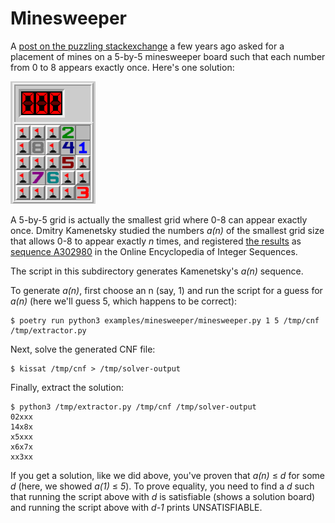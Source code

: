 Minesweeper
===========

A [post on the puzzling stackexchange](https://puzzling.stackexchange.com/questions/89158/all-numbers-in-a-5x5-minesweeper-grid) a few years ago
asked for a placement of mines on a 5-by-5 minesweeper board such that each number from 0 to 8 appears exactly once. Here's one solution:

![](5-by-5-solution.png)

A 5-by-5 grid is actually the smallest grid where 0-8 can appear exactly once. Dmitry Kamenetsky studied the numbers _a(n)_ of the smallest grid
size that allows 0-8 to appear exactly _n_ times, and registered [the results](https://oeis.org/A302980/a302980.txt) as [sequence A302980](https://oeis.org/A302980)
in the Online Encyclopedia of Integer Sequences.

The script in this subdirectory generates Kamenetsky's _a(n)_ sequence.

To generate _a(n)_, first choose an n (say, 1) and run the script for a guess for _a(n)_ (here we'll guess 5, which happens to be correct):

```
$ poetry run python3 examples/minesweeper/minesweeper.py 1 5 /tmp/cnf /tmp/extractor.py
```

Next, solve the generated CNF file:

```
$ kissat /tmp/cnf > /tmp/solver-output
```

Finally, extract the solution:

```
$ python3 /tmp/extractor.py /tmp/cnf /tmp/solver-output
02xxx
14x8x
x5xxx
x6x7x
xx3xx
```

If you get a solution, like we did above, you've proven that _a(n)_ &le; _d_ for some _d_ (here, we showed _a(1)_ &le; _5_).
To prove equality, you need to find a _d_ such that running the script above with _d_ is satisfiable (shows a solution board)
and running the script above with _d-1_ prints UNSATISFIABLE.